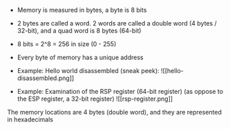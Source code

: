 - Memory is measured in bytes, a byte is 8 bits
- 2 bytes are called a word. 2 words are called a double word (4 bytes / 32-bit), and a quad word is 8 bytes (64-bit)

- 8 bits = 2^8 = 256 in size (0 - 255)

- Every byte of memory has a unique address
- Example: Hello world disassembled (sneak peek):
![[hello-disassembled.png]]

- Example: Examination of the RSP register (64-bit register) (as oppose to the ESP register, a 32-bit register)
![[rsp-register.png]]

The memory locations are 4 bytes (double word), and they are represented in hexadecimals